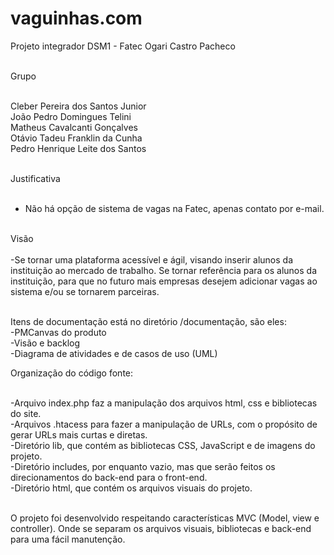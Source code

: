 # vaguinhas.com <br>
Projeto integrador DSM1 - Fatec Ogari Castro Pacheco <br><br>

Grupo <br><br>

Cleber Pereira dos Santos Junior <br>
João Pedro Domingues Telini <br>
Matheus Cavalcanti Gonçalves <br>
Otávio Tadeu Franklin da Cunha <br>
Pedro Henrique Leite dos Santos <br><br>

Justificativa <br><br>

- Não há opção de sistema de vagas na Fatec, apenas contato por e-mail.<br><br>

Visão <br><br>
  -Se tornar uma plataforma acessível e ágil, visando inserir alunos da instituição ao mercado de trabalho. Se tornar referência para os alunos da instituição, para que no futuro mais empresas desejem adicionar vagas ao sistema e/ou se tornarem parceiras. <br><br>

Itens de documentação está no diretório /documentação, são eles: <br>
  -PMCanvas do produto<br>
  -Visão e backlog<br>
  -Diagrama de atividades e de casos de uso (UML)<br>
  
Organização do código fonte:<br><br>

  -Arquivo index.php faz a manipulação dos arquivos html, css e bibliotecas do site.<br>
  -Arquivos .htacess para fazer a manipulação de URLs, com o propósito de gerar URLs mais curtas e diretas.<br>
  -Diretório lib, que contém as bibliotecas CSS, JavaScript e de imagens do projeto.<br>
  -Diretório includes, por enquanto vazio, mas que serão feitos os direcionamentos do back-end para o front-end.<br>
  -Diretório html, que contém os arquivos visuais do projeto.<br><br>

O projeto foi desenvolvido respeitando características MVC (Model, view e controller). Onde se separam os arquivos visuais, bibliotecas e back-end para uma fácil manutenção.
